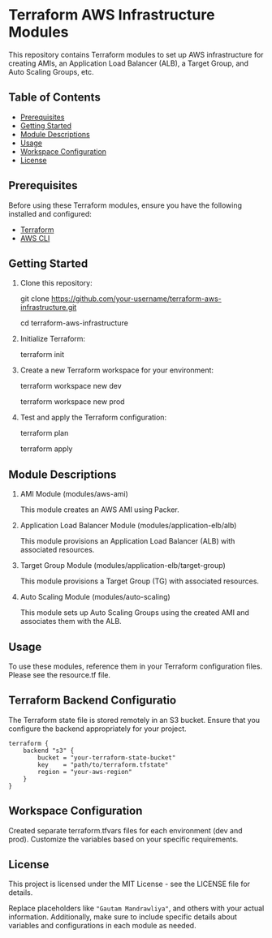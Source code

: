 # Terraform AWS Infrastructure Modules

This repository contains Terraform modules to set up AWS infrastructure for creating AMIs, an Application Load Balancer (ALB), a Target Group, and Auto Scaling Groups, etc.

## Table of Contents

- [Prerequisites](#prerequisites)
- [Getting Started](#getting-started)
- [Module Descriptions](#module-descriptions)
- [Usage](#usage)
- [Workspace Configuration](#workspace-configuration)
- [License](#license)

## Prerequisites

Before using these Terraform modules, ensure you have the following installed and configured:

- [Terraform](https://www.terraform.io/downloads.html)
- [AWS CLI](https://aws.amazon.com/cli/)

## Getting Started

1. Clone this repository:

   git clone https://github.com/your-username/terraform-aws-infrastructure.git

   cd terraform-aws-infrastructure


2. Initialize Terraform:
    
    terraform init


3. Create a new Terraform workspace for your environment:

    terraform workspace new dev

    terraform workspace new prod


4. Test and apply the Terraform configuration:

    terraform plan

    terraform apply

## Module Descriptions

1. AMI Module (modules/aws-ami)

   This module creates an AWS AMI using Packer.


2. Application Load Balancer Module (modules/application-elb/alb)

   This module provisions an Application Load Balancer (ALB) with associated resources.


3. Target Group Module (modules/application-elb/target-group)

   This module provisions a Target Group (TG) with associated resources.


4. Auto Scaling Module (modules/auto-scaling)

   This module sets up Auto Scaling Groups using the created AMI and associates them with the ALB.

## Usage

To use these modules, reference them in your Terraform configuration files. Please see the resource.tf file.

## Terraform Backend Configuratio

The Terraform state file is stored remotely in an S3 bucket. Ensure that you configure the backend appropriately for your project.

    terraform {
        backend "s3" {
            bucket = "your-terraform-state-bucket"
            key    = "path/to/terraform.tfstate"
            region = "your-aws-region"
        }
    }


## Workspace Configuration

Created separate terraform.tfvars files for each environment (dev and prod). Customize the variables based on your specific requirements.

## License

This project is licensed under the MIT License - see the LICENSE file for details.

Replace placeholders like `"Gautam Mandrawliya"`, and others with your actual information. Additionally, make sure to include specific details about variables and configurations in each module as needed.
